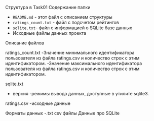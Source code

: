 Структура в Task01
Содержание папки


- `README.md` - этот файл с описанием структуры
- `ratings_count.txt` - файл с подсчетом рейтингов
- `sqlite.txt`- файл с информацией о SQLite базе данных
- Исходные файлы данных проекта


Описание файлов

ratings_count.txt
-Значение минимального идентификатора пользователя из файла ratings.csv и количество строк с этим идентификатором.
-Значение максимального идентификатора пользователя из файла ratings.csv и количество строк с этим идентификатором.


sqlite.txt
- версия
-режимы вывода данных, доступные в утилите sqlite3.


ratings.csv
-исходные данные

Форматы данных
-.txt
csv файлы
Данные про SQLite
